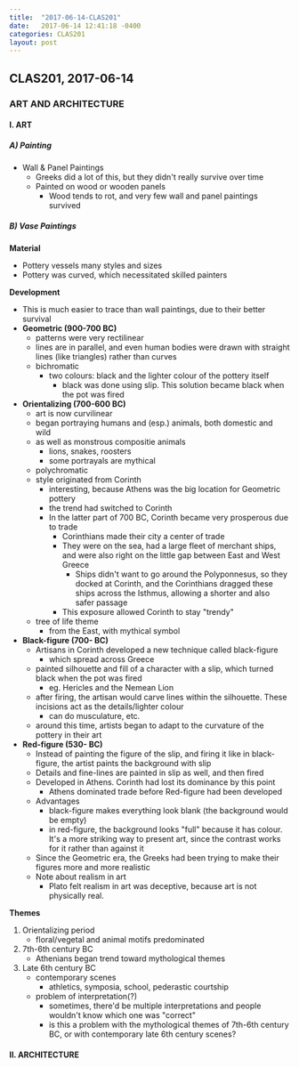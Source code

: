 ```yaml
---
title:  "2017-06-14-CLAS201"
date:   2017-06-14 12:41:18 -0400
categories: CLAS201
layout: post
---
```

## CLAS201, 2017-06-14



### ART AND ARCHITECTURE


#### I. ART

##### A) Painting

- Wall & Panel Paintings
    * Greeks did a lot of this, but they didn't really survive over time
    * Painted on wood or wooden panels
        - Wood tends to rot, and very few wall and panel paintings survived

##### B) Vase Paintings

**Material**
        
* Pottery vessels many styles and sizes
* Pottery was curved, which necessitated skilled painters

**Development**

- This is much easier to trace than wall paintings, due to their better survival
- __Geometric (900-700 BC)__
    + patterns were very rectilinear
    + lines are in parallel, and even human bodies were drawn with straight lines (like triangles) rather than curves
    + bichromatic
        * two colours: black and the lighter colour of the pottery itself
            - black was done using slip. This solution became black when the pot was fired
- __Orientalizing (700-600 BC)__
    + art is now curvilinear
    + began portraying humans and (esp.) animals, both domestic and wild
    + as well as monstrous compositie animals
        * lions, snakes, roosters
        * some portrayals are mythical
    + polychromatic
    + style originated from Corinth
        * interesting, because Athens was the big location for Geometric pottery
        * the trend had switched to Corinth
        * In the latter part of 700 BC, Corinth became very prosperous due to trade
            - Corinthians made their city a center of trade
            - They were on the sea, had a large fleet of merchant ships, and were also right on the little gap between East and West Greece
                + Ships didn't want to go around the Polyponnesus, so they docked at Corinth, and the Corinthians dragged these ships across the Isthmus, allowing a shorter and also safer passage
            - This exposure allowed Corinth to stay "trendy"
    + tree of life theme
        * from the East, with mythical symbol
- __Black-figure (700- BC)__
    + Artisans in Corinth developed a new technique called black-figure
        * which spread across Greece
    + painted silhouette and fill of a character with a slip, which turned black when the pot was fired
        * eg. Hericles and the Nemean Lion
    + after firing, the artisan would carve lines within the silhouette. These incisions act as the details/lighter colour
        * can do musculature, etc.
    + around this time, artists began to adapt to the curvature of the pottery in their art
- __Red-figure (530- BC)__
    + Instead of painting the figure of the slip, and firing it like in black-figure, the artist paints the background with slip
    + Details and fine-lines are painted in slip as well, and then fired
    + Developed in Athens. Corinth had lost its dominance by this point
        - Athens dominated trade before Red-figure had been developed
    + Advantages
        * black-figure makes everything look blank (the background would be empty)
        * in red-figure, the background looks "full" because it has colour. It's a more striking way to present art, since the contrast works for it rather than against it
    + Since the Geometric era, the Greeks had been trying to make their figures more and more realistic
    + Note about realism in art
        * Plato felt realism in art was deceptive, because art is not physically real.

**Themes**

1. Orientalizing period
    * floral/vegetal and animal motifs predominated
2. 7th-6th century BC
    * Athenians began trend toward mythological themes
3. Late 6th century BC
    * contemporary scenes
        - athletics, symposia, school, pederastic courtship
    * problem of interpretation(?)
        - sometimes, there'd be multiple interpretations and people wouldn't know which one was "correct"
        - is this a problem with the mythological themes of 7th-6th century BC, or with contemporary late 6th century scenes?


#### II. ARCHITECTURE


